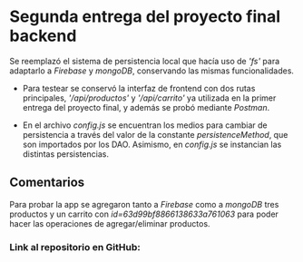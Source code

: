 # Segunda entrega del proyecto final backend

Se reemplazó el sistema de persistencia local que hacía uso de *'fs'* para adaptarlo a *Firebase* y *mongoDB*, conservando las mismas funcionalidades.

* Para testear se conservó la interfaz de frontend con dos rutas principales, *'/api/productos'* y *'/api/carrito'* ya utilizada en la primer entrega del proyecto final, y además se probó mediante *Postman*.

* En el archivo *config.js* se encuentran los medios para cambiar de persistencia a través del valor de la constante *persistenceMethod*, que son importados por los DAO.  Asimismo, en *config.js* se instancian las distintas persistencias.

## Comentarios
Para probar la app se agregaron tanto a *Firebase* como a *mongoDB* tres productos y un carrito con *id=63d99bf8866138633a761063* para poder hacer las operaciones de agregar/eliminar productos.

### Link al repositorio en GitHub:  